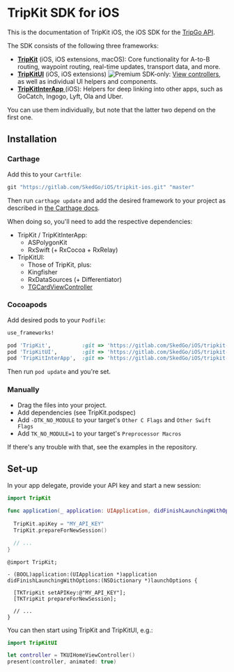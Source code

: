 # TripKit SDK for iOS

This is the documentation of TripKit iOS, the iOS SDK for the [TripGo API](https://developer.tripgo.com).

The SDK consists of the following three frameworks:

- [**TripKit**](TripKit/index.html) (iOS, iOS extensions, macOS): Core functionality for A-to-B routing, waypoint routing, real-time updates, transport data, and more.
- [**TripKitUI**](TripKitUI/index.html) (iOS, iOS extensions) <img srcset="../assets/badge-premium.png 1x,../assets/badge-premium@2x.png 2x" style="display: inline; margin-bottom: -6px" alt="Premium SDK-only" />: [View controllers](view-controllers.md), as well as individual UI helpers and components.
- [**TripKitInterApp** ](TripKitInterApp/index.html) (iOS): Helpers for deep linking into other apps, such as GoCatch, Ingogo, Lyft, Ola and Uber.

You can use them individually, but note that the latter two depend on the first one.

## Installation

### Carthage

Add this to your `Cartfile`:

```ruby
git "https://gitlab.com/SkedGo/iOS/tripkit-ios.git" "master"
```

Then run `carthage update` and add the desired framework to your project as described in [the Carthage docs](https://github.com/Carthage/Carthage).

When doing so, you'll need to add the respective dependencies:

- TripKit / TripKitInterApp:
    - ASPolygonKit
    - RxSwift (+ RxCocoa + RxRelay)
- TripKitUI:
    - Those of TripKit, plus:
    - Kingfisher
    - RxDataSources (+ Differentiator)
    - [TGCardViewController](https://gitlab.com/SkedGo/iOS/tripgo-cards-ios)

### Cocoapods

Add desired pods to your `Podfile`:

```ruby
use_frameworks!

pod 'TripKit',          :git => 'https://gitlab.com/SkedGo/iOS/tripkit-ios.git'
pod 'TripKitUI',        :git => 'https://gitlab.com/SkedGo/iOS/tripkit-ios.git'
pod 'TripKitInterApp',  :git => 'https://gitlab.com/SkedGo/iOS/tripkit-ios.git'
```

Then run `pod update` and you're set.

### Manually

- Drag the files into your project.
- Add dependencies (see TripKit.podspec)
- Add `-DTK_NO_MODULE` to your target's `Other C Flags` and `Other Swift Flags`
- Add `TK_NO_MODULE=1` to your target's `Preprocessor Macros`

If there's any trouble with that, see the examples in the repository.

## Set-up

In your app delegate, provide your API key and start a new session:

```swift tab="Swift"
import TripKit

func application(_ application: UIApplication, didFinishLaunchingWithOptions launchOptions: [UIApplication.LaunchOptionsKey: Any]?) -> Bool {
  
  TripKit.apiKey = "MY_API_KEY"
  TripKit.prepareForNewSession()

  // ...
}
```

```objc tab="Objective-C"
@import TripKit;

- (BOOL)application:(UIApplication *)application didFinishLaunchingWithOptions:(NSDictionary *)launchOptions {

  [TKTripKit setAPIKey:@"MY_API_KEY"];
  [TKTripKit prepareForNewSession];

  // ...
}
```

You can then start using TripKit and TripKitUI, e.g.:

```swift
import TripKitUI

let controller = TKUIHomeViewController()
present(controller, animated: true)
```

